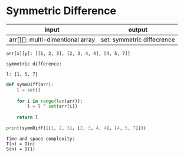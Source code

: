 # Symmetric Difference

| input | output |
| --- | --- |
| arr[][]: multi-dimentional array | set: symmetric diffecrence 

```
arr[x][y]: [[1, 2, 3], [2, 3, 4, 4], [4, 5, 7]]

symmetric difference:

l: {1, 5, 7}

```

```python
def symmDiff(arr):
    l = set()
    
    for i in range(len(arr)):
        l = l ^ set(arr[i])
    
    return l

print(symmDiff([[1, 2, 3], [2, 3, 4, 4], [4, 5, 7]]))
```

```
Time and space complexity:
T(n) = O(n)
S(n) = O(1)
```